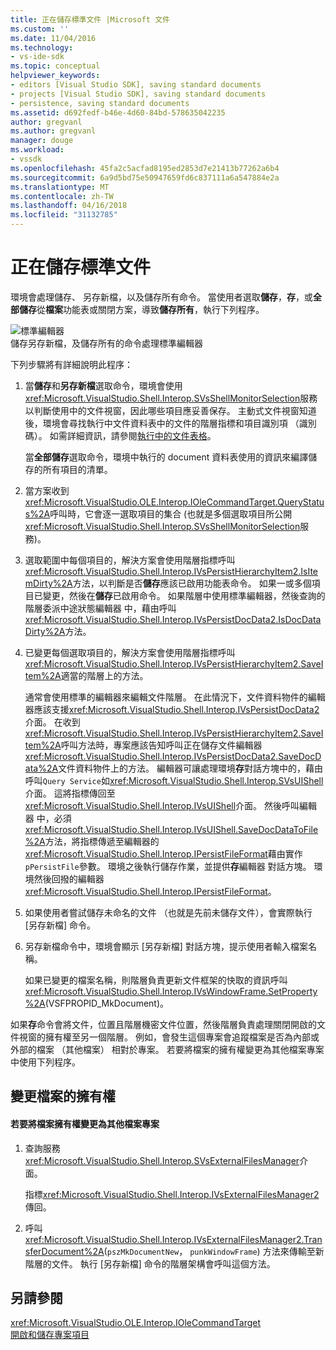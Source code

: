 ```yaml
---
title: 正在儲存標準文件 |Microsoft 文件
ms.custom: ''
ms.date: 11/04/2016
ms.technology:
- vs-ide-sdk
ms.topic: conceptual
helpviewer_keywords:
- editors [Visual Studio SDK], saving standard documents
- projects [Visual Studio SDK], saving standard documents
- persistence, saving standard documents
ms.assetid: d692fedf-b46e-4d60-84bd-578635042235
author: gregvanl
ms.author: gregvanl
manager: douge
ms.workload:
- vssdk
ms.openlocfilehash: 45fa2c5acfad8195ed2853d7e21413b77262a6b4
ms.sourcegitcommit: 6a9d5bd75e50947659fd6c837111a6a547884e2a
ms.translationtype: MT
ms.contentlocale: zh-TW
ms.lasthandoff: 04/16/2018
ms.locfileid: "31132785"
---
```

# <a name="saving-a-standard-document"></a>正在儲存標準文件
環境會處理儲存、 另存新檔，以及儲存所有命令。 當使用者選取**儲存**，**存**，或**全部儲存**從**檔案**功能表或關閉方案，導致**儲存所有**，執行下列程序。  
  
 ![標準編輯器](../../extensibility/internals/media/public.gif "公用")  
儲存另存新檔，及儲存所有的命令處理標準編輯器  
  
 下列步驟將有詳細說明此程序：  
  
1.  當**儲存**和**另存新檔**選取命令，環境會使用<xref:Microsoft.VisualStudio.Shell.Interop.SVsShellMonitorSelection>服務以判斷使用中的文件視窗，因此哪些項目應妥善保存。 主動式文件視窗知道後，環境會尋找執行中文件資料表中的文件的階層指標和項目識別項 （識別碼）。 如需詳細資訊，請參閱[執行中的文件表格](../../extensibility/internals/running-document-table.md)。  
  
     當**全部儲存**選取命令，環境中執行的 document 資料表使用的資訊來編譯儲存的所有項目的清單。  
  
2.  當方案收到<xref:Microsoft.VisualStudio.OLE.Interop.IOleCommandTarget.QueryStatus%2A>呼叫時，它會逐一選取項目的集合 (也就是多個選取項目所公開<xref:Microsoft.VisualStudio.Shell.Interop.SVsShellMonitorSelection>服務)。  
  
3.  選取範圍中每個項目的，解決方案會使用階層指標呼叫<xref:Microsoft.VisualStudio.Shell.Interop.IVsPersistHierarchyItem2.IsItemDirty%2A>方法，以判斷是否**儲存**應該已啟用功能表命令。 如果一或多個項目已變更，然後在**儲存**已啟用命令。 如果階層中使用標準編輯器，然後查詢的階層委派中途狀態編輯器 中，藉由呼叫<xref:Microsoft.VisualStudio.Shell.Interop.IVsPersistDocData2.IsDocDataDirty%2A>方法。  
  
4.  已變更每個選取項目的，解決方案會使用階層指標呼叫<xref:Microsoft.VisualStudio.Shell.Interop.IVsPersistHierarchyItem2.SaveItem%2A>適當的階層上的方法。  
  
     通常會使用標準的編輯器來編輯文件階層。 在此情況下，文件資料物件的編輯器應該支援<xref:Microsoft.VisualStudio.Shell.Interop.IVsPersistDocData2>介面。 在收到<xref:Microsoft.VisualStudio.Shell.Interop.IVsPersistHierarchyItem2.SaveItem%2A>呼叫方法時，專案應該告知呼叫正在儲存文件編輯器<xref:Microsoft.VisualStudio.Shell.Interop.IVsPersistDocData2.SaveDocData%2A>文件資料物件上的方法。 編輯器可讓處理環境**存**對話方塊中的，藉由呼叫`Query Service`如<xref:Microsoft.VisualStudio.Shell.Interop.SVsUIShell>介面。 這將指標傳回至<xref:Microsoft.VisualStudio.Shell.Interop.IVsUIShell>介面。 然後呼叫編輯器 中，必須<xref:Microsoft.VisualStudio.Shell.Interop.IVsUIShell.SaveDocDataToFile%2A>方法，將指標傳遞至編輯器的<xref:Microsoft.VisualStudio.Shell.Interop.IPersistFileFormat>藉由實作`pPersistFile`參數。 環境之後執行儲存作業，並提供**存**編輯器 對話方塊。 環境然後回撥的編輯器<xref:Microsoft.VisualStudio.Shell.Interop.IPersistFileFormat>。  
  
5.  如果使用者嘗試儲存未命名的文件 （也就是先前未儲存文件），會實際執行 [另存新檔] 命令。  
  
6.  另存新檔命令中，環境會顯示 [另存新檔] 對話方塊，提示使用者輸入檔案名稱。  
  
     如果已變更的檔案名稱，則階層負責更新文件框架的快取的資訊呼叫<xref:Microsoft.VisualStudio.Shell.Interop.IVsWindowFrame.SetProperty%2A>(VSFPROPID_MkDocument)。  
  
 如果**存**命令會將文件，位置且階層機密文件位置，然後階層負責處理關閉開啟的文件視窗的擁有權至另一個階層。 例如，會發生這個專案會追蹤檔案是否為內部或外部的檔案 （其他檔案） 相對於專案。 若要將檔案的擁有權變更為其他檔案專案中使用下列程序。  
  
## <a name="changing-file-ownership"></a>變更檔案的擁有權  
  
#### <a name="to-change-file-ownership-to-the-miscellaneous-files-project"></a>若要將檔案擁有權變更為其他檔案專案  
  
1.  查詢服務<xref:Microsoft.VisualStudio.Shell.Interop.SVsExternalFilesManager>介面。  
  
     指標<xref:Microsoft.VisualStudio.Shell.Interop.IVsExternalFilesManager2>傳回。  
  
2.  呼叫<xref:Microsoft.VisualStudio.Shell.Interop.IVsExternalFilesManager2.TransferDocument%2A>(`pszMkDocumentNew`， `punkWindowFrame`) 方法來傳輸至新階層的文件。 執行 [另存新檔] 命令的階層架構會呼叫這個方法。  
  
## <a name="see-also"></a>另請參閱  
 <xref:Microsoft.VisualStudio.OLE.Interop.IOleCommandTarget>   
 [開啟和儲存專案項目](../../extensibility/internals/opening-and-saving-project-items.md)